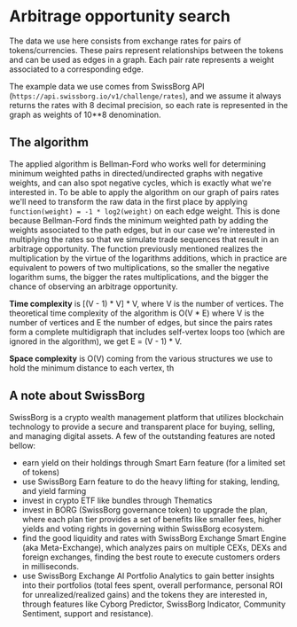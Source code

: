 # Arbitrage opportunity search

The data we use here consists from exchange rates for pairs of tokens/currencies. These pairs represent relationships between
the tokens and can be used as edges in a graph. Each pair rate represents a weight associated to a corresponding edge.

The example data we use comes from SwissBorg API (`https://api.swissborg.io/v1/challenge/rates`), and we assume it always returns
the rates with 8 decimal precision, so each rate is represented in the graph as weights of 10**8 denomination.

## The algorithm

The applied algorithm is Bellman-Ford who works well for determining minimum weighted paths in directed/undirected graphs
with negative weights, and can also spot negative cycles, which is exactly what we're interested in. To be able to apply
the algorithm on our graph of pairs rates we'll need to transform the raw data in the first place by applying
 `function(weight) = -1 * log2(weight)` on each edge weight. This is done because Bellman-Ford finds the minimum
weighted path by adding the weights associated to the path edges, but in our case we're interested in multiplying the
rates so that we simulate trade sequences that result in an arbitrage opportunity. The function previously mentioned
realizes the multiplication by the virtue of the logarithms additions, which in practice are equivalent to powers of
two multiplications, so the smaller the negative logarithm sums, the bigger the rates multiplications, and the bigger
the chance of observing an arbitrage opportunity.

**Time complexity** is [(V - 1) * V] * V, where V is the number of vertices. The theoretical time complexity of the algorithm is
O(V * E) where V is the number of vertices and E the number of edges, but since the pairs rates form a complete multidigraph
that includes self-vertex loops too (which are ignored in the algorithm), we get E = (V - 1) * V.

**Space complexity** is O(V) coming from the various structures we use to hold the minimum distance to each vertex, th


## A note about SwissBorg

SwissBorg is a crypto wealth management platform that utilizes blockchain technology to provide a secure and transparent place
for buying, selling, and managing digital assets. A few of the outstanding features are noted bellow:
- earn yield on their holdings through Smart Earn feature (for a limited set of tokens)
- use SwissBorg Earn feature to do the heavy lifting for staking, lending, and yield farming
- invest in crypto ETF like bundles through Thematics
- invest in BORG (SwissBorg governance token) to upgrade the plan, where each plan tier provides a set of benefits like smaller
  fees, higher yields and voting rights in governing within SwissBorg ecosystem.
- find the good liquidity and rates with SwissBorg Exchange Smart Engine (aka Meta-Exchange), which analyzes pairs on multiple
  CEXs, DEXs and foreign exchanges, finding the best route to execute customers orders in milliseconds.
- use SwissBorg Exchange AI Portfolio Analytics to gain better insights into their portfolios (total fees spent, overall performance,
  personal ROI for unrealized/realized gains) and the tokens they are interested in, through features like Cyborg Predictor, SwissBorg
  Indicator, Community Sentiment, support and resistance).

